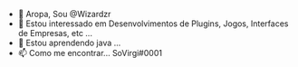 - 👋 Aropa, Sou  @Wizardzr
- 👀 Estou interessado em Desenvolvimentos de Plugins, Jogos, Interfaces de Empresas, etc ...
- 🌱 Estou aprendendo java ...
- 📫 Como me encontrar... SoVirgi#0001
